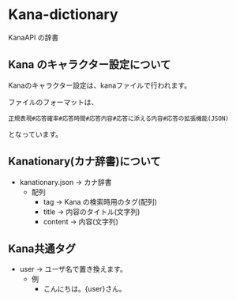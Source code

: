 # Kana-dictionary

KanaAPI の辞書

## Kana のキャラクター設定について
Kanaのキャラクター設定は、kanaファイルで行われます。

ファイルのフォーマットは、

```
正規表現#応答確率#応答時間#応答内容#応答に添える内容#応答の拡張機能(JSON)
```

となっています。

## Kanationary(カナ辞書)について

- kanationary.json → カナ辞書
  - 配列
    - tag → Kana の検索時用のタグ(配列)
    - title → 内容のタイトル(文字列)
    - content → 内容(文字列)

## Kana共通タグ

- user → ユーザ名で置き換えます。
  - 例
    - こんにちは。{user}さん。
